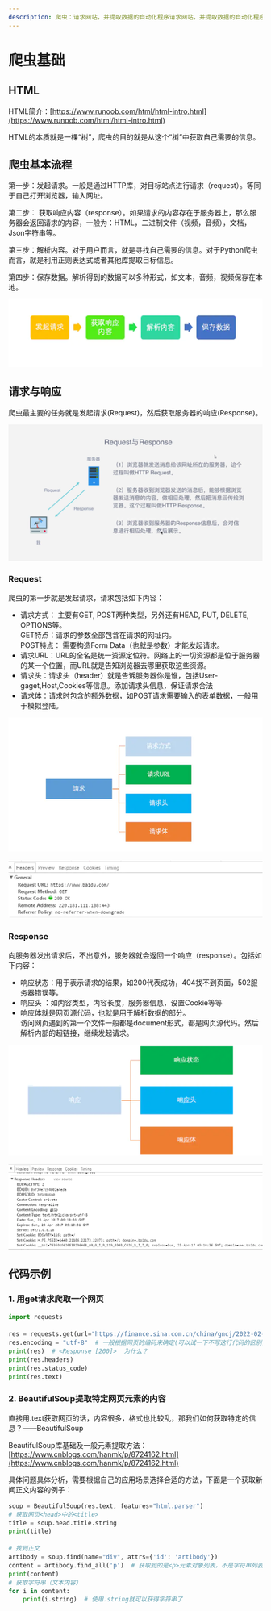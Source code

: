 ```yaml
---
description: 爬虫：请求网站，并提取数据的自动化程序请求网站，并提取数据的自动化程序
---
```


# 爬虫基础

## HTML

HTML简介：[https://www.runoob.com/html/html-intro.html](https://www.runoob.com/html/html-intro.html)

HTML的本质就是一棵“树”，爬虫的目的就是从这个“树”中获取自己需要的信息。

## 爬虫基本流程

第一步：发起请求。一般是通过HTTP库，对目标站点进行请求（request）。等同于自己打开浏览器，输入网址。

第二步： 获取响应内容（response）。如果请求的内容存在于服务器上，那么服务器会返回请求的内容，一般为：HTML，二进制文件（视频，音频），文档，Json字符串等。&#x20;

第三步：解析内容。对于用户而言，就是寻找自己需要的信息。对于Python爬虫而言，就是利用正则表达式或者其他库提取目标信息。&#x20;

第四步：保存数据。解析得到的数据可以多种形式，如文本，音频，视频保存在本地。

![](<../.gitbook/assets/image (9).png>)

## 请求与响应

爬虫最主要的任务就是发起请求(Request)，然后获取服务器的响应(Response)。

![](<../.gitbook/assets/image (8) (1).png>)

### Request

爬虫的第一步就是发起请求，请求包括如下内容：

* 请求方式： 主要有GET, POST两种类型，另外还有HEAD, PUT, DELETE, OPTIONS等。\
  GET特点：请求的参数全部包含在请求的网址内。\
  POST特点： 需要构造Form Data（也就是参数）才能发起请求。
* 请求URL：URL的全名是统一资源定位符。网络上的一切资源都是位于服务器的某一个位置，而URL就是告知浏览器去哪里获取这些资源。
* 请求头：请求头（header）就是告诉服务器你是谁，包括User-gaget,Host,Cookies等信息。添加请求头信息，保证请求合法
* 请求体：请求时包含的额外数据，如POST请求需要输入的表单数据，一般用于模拟登陆。

![什么是请求](<../.gitbook/assets/image (8).png>)

![console中的request](<../.gitbook/assets/image (10) (1).png>)

### Response

向服务器发出请求后，不出意外，服务器就会返回一个响应（response）。包括如下内容：

* 响应状态：用于表示请求的结果，如200代表成功，404找不到页面，502服务器错误等。
* 响应头 ：如内容类型，内容长度，服务器信息，设置Cookie等等
* 响应体就是网页源代码，也就是用于解析数据的部分。\
  访问网页遇到的第一个文件一般都是document形式，都是网页源代码。然后解析内部的超链接，继续发起请求。

![响应内容](<../.gitbook/assets/image (7) (1).png>)

![console中的response](<../.gitbook/assets/image (3) (1).png>)

## 代码示例

### 1. 用get请求爬取一个网页

```python
import requests

res = requests.get(url="https://finance.sina.com.cn/china/gncj/2022-02-23/doc-imcwiwss2403820.shtml")
res.encoding = "utf-8"  # 一般根据网页的编码来确定(可以试一下不写这行代码的区别)
print(res)  # <Response [200]>  为什么？
print(res.headers)
print(res.status_code)
print(res.text)
```

### 2. BeautifulSoup提取特定网页元素的内容

直接用.text获取网页的话，内容很多，格式也比较乱，那我们如何获取特定的信息？——BeautifulSoup

BeautifulSoup库基础及一般元素提取方法：[https://www.cnblogs.com/hanmk/p/8724162.html](https://www.cnblogs.com/hanmk/p/8724162.html)

具体问题具体分析，需要根据自己的应用场景选择合适的方法，下面是一个获取新闻正文内容的例子：

```python
soup = BeautifulSoup(res.text, features="html.parser")
# 获取网页<head>中的<title>
title = soup.head.title.string
print(title)

# 找到正文
artibody = soup.find(name="div", attrs={'id': 'artibody'})
content = artibody.find_all('p')  # 获取到的是<p>元素对象列表，不是字符串列表
print(content)
# 获取字符串（文本内容）
for i in content:
    print(i.string)  # 使用.string就可以获得字符串了
```
